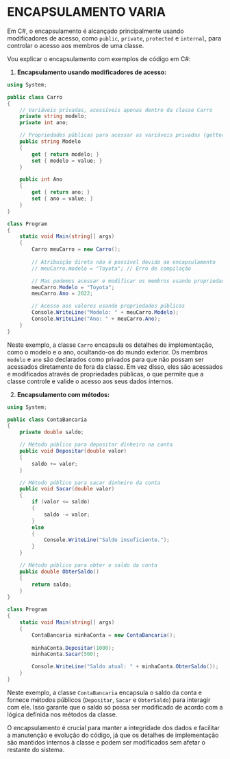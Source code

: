 # ENCAPSULAMENTO VARIA
Em C#, o encapsulamento é alcançado principalmente usando modificadores de acesso, como `public`, `private`, `protected` e `internal`, para controlar o acesso aos membros de uma classe.

Vou explicar o encapsulamento com exemplos de código em C#:

1. **Encapsulamento usando modificadores de acesso:**

```csharp
using System;

public class Carro
{
    // Variáveis privadas, acessíveis apenas dentro da classe Carro
    private string modelo;
    private int ano;

    // Propriedades públicas para acessar as variáveis privadas (getters e setters)
    public string Modelo
    {
        get { return modelo; }
        set { modelo = value; }
    }

    public int Ano
    {
        get { return ano; }
        set { ano = value; }
    }
}

class Program
{
    static void Main(string[] args)
    {
        Carro meuCarro = new Carro();
        
        // Atribuição direta não é possível devido ao encapsulamento
        // meuCarro.modelo = "Toyota"; // Erro de compilação

        // Mas podemos acessar e modificar os membros usando propriedades públicas
        meuCarro.Modelo = "Toyota";
        meuCarro.Ano = 2022;

        // Acesso aos valores usando propriedades públicas
        Console.WriteLine("Modelo: " + meuCarro.Modelo);
        Console.WriteLine("Ano: " + meuCarro.Ano);
    }
}
```

Neste exemplo, a classe `Carro` encapsula os detalhes de implementação, como o modelo e o ano, ocultando-os do mundo exterior. Os membros `modelo` e `ano` são declarados como privados para que não possam ser acessados diretamente de fora da classe. Em vez disso, eles são acessados e modificados através de propriedades públicas, o que permite que a classe controle e valide o acesso aos seus dados internos.

2. **Encapsulamento com métodos:**

```csharp
using System;

public class ContaBancaria
{
    private double saldo;

    // Método público para depositar dinheiro na conta
    public void Depositar(double valor)
    {
        saldo += valor;
    }

    // Método público para sacar dinheiro da conta
    public void Sacar(double valor)
    {
        if (valor <= saldo)
        {
            saldo -= valor;
        }
        else
        {
            Console.WriteLine("Saldo insuficiente.");
        }
    }

    // Método público para obter o saldo da conta
    public double ObterSaldo()
    {
        return saldo;
    }
}

class Program
{
    static void Main(string[] args)
    {
        ContaBancaria minhaConta = new ContaBancaria();
        
        minhaConta.Depositar(1000);
        minhaConta.Sacar(500);

        Console.WriteLine("Saldo atual: " + minhaConta.ObterSaldo());
    }
}
```

Neste exemplo, a classe `ContaBancaria` encapsula o saldo da conta e fornece métodos públicos (`Depositar`, `Sacar` e `ObterSaldo`) para interagir com ele. Isso garante que o saldo só possa ser modificado de acordo com a lógica definida nos métodos da classe.

O encapsulamento é crucial para manter a integridade dos dados e facilitar a manutenção e evolução do código, já que os detalhes de implementação são mantidos internos à classe e podem ser modificados sem afetar o restante do sistema.